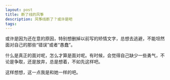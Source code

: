 ```yaml
---
layout: post
title: 断了线的风筝
description: 风筝线断了？或许是吧
tags:
---
```


或许是因为还在意的原因，特别想删掉以前写的矫情文字，总想去逃避，不能坦然面对自己的那些“错误”或者“愚蠢”。

什么是真正的面对呢，怎么才算是面对呢。有时候，会觉得自己缺少一些勇气，不论是争取，还是放弃，总是想着，不如先这样吧。

这样想想，这一点我是和她一样的吧。


